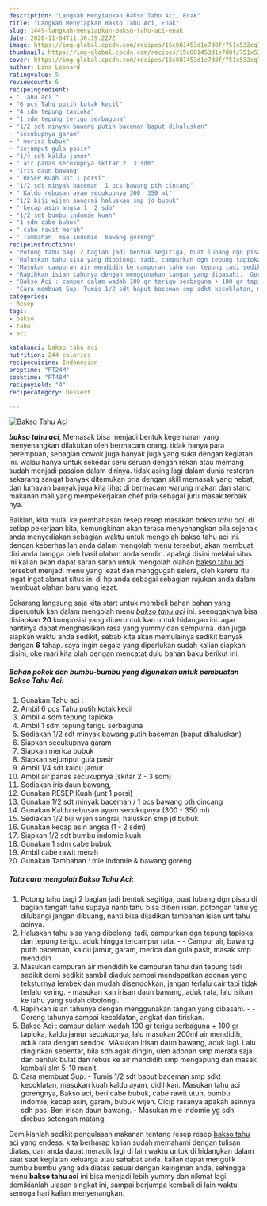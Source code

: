 ```yaml
---
description: "Langkah Menyiapkan Bakso Tahu Aci, Enak"
title: "Langkah Menyiapkan Bakso Tahu Aci, Enak"
slug: 1449-langkah-menyiapkan-bakso-tahu-aci-enak
date: 2020-11-04T11:30:19.227Z
image: https://img-global.cpcdn.com/recipes/15c081453d1e7d8f/751x532cq70/bakso-tahu-aci-foto-resep-utama.jpg
thumbnail: https://img-global.cpcdn.com/recipes/15c081453d1e7d8f/751x532cq70/bakso-tahu-aci-foto-resep-utama.jpg
cover: https://img-global.cpcdn.com/recipes/15c081453d1e7d8f/751x532cq70/bakso-tahu-aci-foto-resep-utama.jpg
author: Lina Leonard
ratingvalue: 5
reviewcount: 6
recipeingredient:
- " Tahu aci "
- "6 pcs Tahu putih kotak kecil"
- "4 sdm tepung tapioka"
- "1 sdm tepung terigu serbaguna"
- "1/2 sdt minyak bawang putih baceman baput dihaluskan"
- "secukupnya garam"
- " merica bubuk"
- "sejumput gula pasir"
- "1/4 sdt kaldu jamur"
- " air panas secukupnya skitar 2  3 sdm"
- "iris daun bawang"
- " RESEP Kuah unt 1 porsi"
- "1/2 sdt minyak baceman  1 pcs bawang pth cincang"
- " Kaldu rebusan ayam secukupnya 300  350 ml"
- "1/2 biji wijen sangrai haluskan smp jd bubuk"
- " kecap asin angsa 1  2 sdm"
- "1/2 sdt bumbu indomie kuah"
- "1 sdm cabe bubuk"
- " cabe rawit merah"
- " Tambahan  mie indomie  bawang goreng"
recipeinstructions:
- "Potong tahu bagi 2 bagian jadi bentuk segitiga, buat lubang dgn pisau di bagian tengah tahu supaya nanti tahu bisa diberi isian. potongan tahu yg dilubangi jangan dibuang, nanti bisa dijadikan tambahan isian unt tahu acinya."
- "Haluskan tahu sisa yang dibolongi tadi, campurkan dgn tepung tapioka dan tepung terigu. aduk hingga tercampur rata.  Campur air, bawang putih baceman, kaldu jamur, garam, merica dan gula pasir, masak smp mendidih"
- "Masukan campuran air mendidih ke campuran tahu dan tepung tadi sedikit demi sedikit sambil diaduk sampai mendapatkan adonan yang teksturnya lembek dan mudah disendokkan, jangan terlalu cair tapi tidak terlalu kering. masukan kan irisan daun bawang, aduk rata, lalu isikan ke tahu yang sudah dibolongi."
- "Rapihkan isian tahunya dengan menggunakan tangan yang dibasahi.  Goreng tahunya sampai kecoklatan, angkat dan tiriskan."
- "Bakso Aci : campur dalam wadah 100 gr terigu serbaguna + 100 gr tapioka, kaldu jamur secukupnya, lalu masukan 200ml air mendidih, aduk rata dengan sendok. MAsukan irisan daun bawang, aduk lagi. Lalu dinginkan sebentar, bila sdh agak dingin, ulen adonan smp merata saja dan bentuk bulat dan rebus ke air mendidih smp mengapung dan masak kembali slm 5-10 menit."
- "Cara membuat Sup: Tumis 1/2 sdt baput baceman smp sdkt kecoklatan, masukan kuah kaldu ayam, didihkan. Masukan tahu aci gorengnya, Bakso aci, beri cabe bubuk, cabe rawit utuh, bumbu indomie, kecap asin, garam, bubuk wijen. Cicip rasanya apakah asinnya sdh pas. Beri irisan daun bawang. Masukan mie indomie yg sdh direbus setengah matang."
categories:
- Resep
tags:
- bakso
- tahu
- aci

katakunci: bakso tahu aci 
nutrition: 244 calories
recipecuisine: Indonesian
preptime: "PT24M"
cooktime: "PT48M"
recipeyield: "4"
recipecategory: Dessert

---
```



![Bakso Tahu Aci](https://img-global.cpcdn.com/recipes/15c081453d1e7d8f/751x532cq70/bakso-tahu-aci-foto-resep-utama.jpg)

<b><i>bakso tahu aci</i></b>, Memasak bisa menjadi bentuk kegemaran yang menyenangkan dilakukan oleh bermacam orang. tidak hanya para perempuan, sebagian cowok juga banyak juga yang suka dengan kegiatan ini. walau hanya untuk sekedar seru seruan dengan rekan atau memang sudah menjadi passion dalam dirinya. tidak asing lagi dalam dunia restoran sekarang sangat banyak ditemukan pria dengan skill memasak yang hebat, dan lumayan banyak juga kita lihat di bermacam warung makan dan stand makanan mall yang mempekerjakan chef pria sebagai juru masak terbaik nya.



Baiklah, kita mulai ke pembahasan resep resep masakan <i>bakso tahu aci</i>. di setiap pekerjaan kita, kemungkinan akan terasa menyenangkan bila sejenak anda menyediakan sebagian waktu untuk mengolah bakso tahu aci ini. dengan keberhasilan anda dalam mengolah menu tersebut, akan membuat diri anda bangga oleh hasil olahan anda sendiri. apalagi disini melalui situs ini kalian akan dapat saran saran untuk mengolah olahan <u>bakso tahu aci</u> tersebut menjadi menu yang lezat dan menggugah selera, oleh karena itu ingat ingat alamat situs ini di hp anda sebagai sebagian rujukan anda dalam membuat olahan baru yang lezat.


Sekarang langsung saja kita start untuk membeli bahan bahan yang diperuntuk kan dalam mengolah menu <u><i>bakso tahu aci</i></u> ini. seenggaknya bisa disiapkan <b>20</b> komposisi yang diperuntuk kan untuk hidangan ini. agar nantinya dapat menghasilkan rasa yang yummy dan sempurna. dan juga siapkan waktu anda sedikit, sebab kita akan memulainya sedikit banyak dengan <b>6</b> tahap. saya ingin segala yang diperlukan sudah kalian siapkan disini, oke mari kita olah dengan mencatat dulu bahan baku berikut ini.

<!--inarticleads1-->

##### Bahan pokok dan bumbu-bumbu yang digunakan untuk pembuatan Bakso Tahu Aci:

1. Gunakan  Tahu aci :
1. Ambil 6 pcs Tahu putih kotak kecil
1. Ambil 4 sdm tepung tapioka
1. Ambil 1 sdm tepung terigu serbaguna
1. Sediakan 1/2 sdt minyak bawang putih baceman (baput dihaluskan)
1. Siapkan secukupnya garam
1. Siapkan  merica bubuk
1. Siapkan sejumput gula pasir
1. Ambil 1/4 sdt kaldu jamur
1. Ambil  air panas secukupnya (skitar 2 - 3 sdm)
1. Sediakan iris daun bawang,
1. Gunakan  RESEP Kuah (unt 1 porsi)
1. Gunakan 1/2 sdt minyak baceman / 1 pcs bawang pth cincang
1. Gunakan  Kaldu rebusan ayam secukupnya (300 - 350 ml)
1. Sediakan 1/2 biji wijen sangrai, haluskan smp jd bubuk
1. Gunakan  kecap asin angsa (1 - 2 sdm)
1. Siapkan 1/2 sdt bumbu indomie kuah
1. Gunakan 1 sdm cabe bubuk
1. Ambil  cabe rawit merah
1. Gunakan  Tambahan : mie indomie &amp; bawang goreng




<!--inarticleads2-->

##### Tata cara mengolah Bakso Tahu Aci:

1. Potong tahu bagi 2 bagian jadi bentuk segitiga, buat lubang dgn pisau di bagian tengah tahu supaya nanti tahu bisa diberi isian. potongan tahu yg dilubangi jangan dibuang, nanti bisa dijadikan tambahan isian unt tahu acinya.
1. Haluskan tahu sisa yang dibolongi tadi, campurkan dgn tepung tapioka dan tepung terigu. aduk hingga tercampur rata. -  - Campur air, bawang putih baceman, kaldu jamur, garam, merica dan gula pasir, masak smp mendidih
1. Masukan campuran air mendidih ke campuran tahu dan tepung tadi sedikit demi sedikit sambil diaduk sampai mendapatkan adonan yang teksturnya lembek dan mudah disendokkan, jangan terlalu cair tapi tidak terlalu kering. - masukan kan irisan daun bawang, aduk rata, lalu isikan ke tahu yang sudah dibolongi.
1. Rapihkan isian tahunya dengan menggunakan tangan yang dibasahi. -  - Goreng tahunya sampai kecoklatan, angkat dan tiriskan.
1. Bakso Aci : campur dalam wadah 100 gr terigu serbaguna + 100 gr tapioka, kaldu jamur secukupnya, lalu masukan 200ml air mendidih, aduk rata dengan sendok. MAsukan irisan daun bawang, aduk lagi. Lalu dinginkan sebentar, bila sdh agak dingin, ulen adonan smp merata saja dan bentuk bulat dan rebus ke air mendidih smp mengapung dan masak kembali slm 5-10 menit.
1. Cara membuat Sup: - Tumis 1/2 sdt baput baceman smp sdkt kecoklatan, masukan kuah kaldu ayam, didihkan. Masukan tahu aci gorengnya, Bakso aci, beri cabe bubuk, cabe rawit utuh, bumbu indomie, kecap asin, garam, bubuk wijen. Cicip rasanya apakah asinnya sdh pas. Beri irisan daun bawang. - Masukan mie indomie yg sdh direbus setengah matang.




Demikianlah sedikit pengulasan makanan tentang resep resep <u>bakso tahu aci</u> yang endess. kita berharap kalian sudah memahami dengan tulisan diatas, dan anda dapat meracik lagi di lain waktu untuk di hidangkan dalam saat saat kegiatan keluarga atau sahabat anda. kalian dapat mengulik bumbu bumbu yang ada diatas sesuai dengan keinginan anda, sehingga menu <b>bakso tahu aci</b> ini bisa menjadi lebih yummy dan nikmat lagi. demikianlah ulasan singkat ini, sampai berjumpa kembali di lain waktu. semoga hari kalian menyenangkan.
